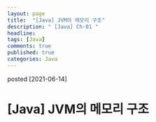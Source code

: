 ```yaml
---
layout: page
title:  "[Java] JVM의 메모리 구조"
description: " [Java] Ch-01 "
headline: 
tags: [Java]
comments: true
published: true
categories: Java
---
```

posted [2021-06-14] 

# [Java] JVM의 메모리 구조
